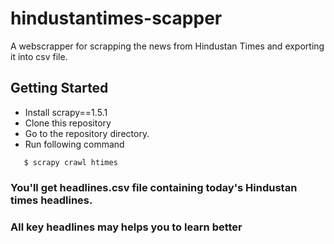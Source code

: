 # hindustantimes-scapper
A webscrapper for scrapping the news from Hindustan Times and exporting it into csv file.

## Getting Started
* Install scrapy==1.5.1
* Clone this repository
* Go to the repository directory.
* Run following command
```
   $ scrapy crawl htimes
```
   
### You'll get headlines.csv file containing today's Hindustan times headlines.
### All key headlines may helps you to learn better
